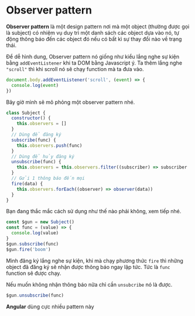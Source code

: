 # Observer pattern

**Observer pattern** là một design pattern nơi mà một object (thường được gọi là subject) có nhiệm vụ duy trì một danh sách các object dựa vào nó, tự động thông báo đến các object đó nếu có bất kì sự thay đổi nào về trạng thái.

Để dễ hình dung, Observer pattern nó giống như kiểu lắng nghe sự kiện bằng `addEventListener` khi ta DOM bằng Javascript ý. Ta thêm lắng nghe `"scroll"` thì khi scroll nó sẽ chạy function mà ta đưa vào.

```js
document.body.addEventListener('scroll', (event) => {
  console.log(event)
})
```

Bây giờ mình sẽ mô phỏng một observer pattern nhé.

```js
class Subject {
  constructor() {
    this.observers = []
  }
  // Dùng để đăng ký
  subscribe(func) {
    this.observers.push(func)
  }
  // Dùng để hủy đăng ký
  unsubscribe(func) {
    this.observers = this.observers.filter((subscriber) => subscriber !== func)
  }
  // Gửi 1 thông báo đến mọi
  fire(data) {
    this.observers.forEach((observer) => observer(data))
  }
}
```

Bạn đang thắc mắc cách sử dụng như thế nào phải không, xem tiếp nhé.

```js
const $gun = new Subject()
const func = (value) => {
  console.log(value)
}
$gun.subscribe(func)
$gun.fire('boom')
```

Mình đăng ký lắng nghe sự kiện, khi mà chạy phương thức `fire` thì những object đã đăng ký sẽ nhận được thông báo ngay lập tức. Tức là `func` function sẽ được chạy.

Nếu muốn không nhận thông báo nữa chỉ cần `unsubcribe` nó là được.

```js
$gun.unsubscribe(func)
```

**Angular** dùng cực nhiều pattern này
